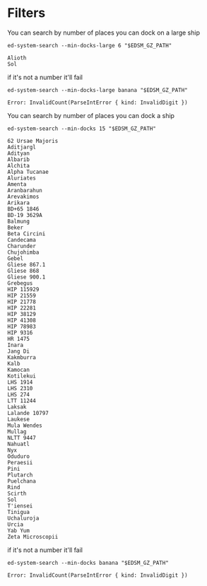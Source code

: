 # Filters

You can search by number of places you can dock on a large ship

``` shell,script(name="min-docks-large",expected_exit_code=0)
ed-system-search --min-docks-large 6 "$EDSM_GZ_PATH"
```

``` text,verify(script_name="min-docks-large",stream=stdout)
Alioth
Sol
```

if it's not a number it'll fail

``` shell,script(name="min-docks-large-err",expected_exit_code=1)
ed-system-search --min-docks-large banana "$EDSM_GZ_PATH"
```

``` text,verify(script_name="min-docks-large-err",stream=stderr)
Error: InvalidCount(ParseIntError { kind: InvalidDigit })
```

You can search by number of places you can dock a ship

``` shell,script(name="min-docks",expected_exit_code=0)
ed-system-search --min-docks 15 "$EDSM_GZ_PATH"
```

``` text,verify(script_name="min-docks",stream=stdout)
62 Ursae Majoris
Aditjargl
Adityan
Albarib
Alchita
Alpha Tucanae
Aluriates
Amenta
Aranbarahun
Arevakimos
Arikara
BD+65 1846
BD-19 3629A
Balmung
Beker
Beta Circini
Candecama
Charunder
Chujohimba
Gebel
Gliese 867.1
Gliese 868
Gliese 900.1
Grebegus
HIP 115929
HIP 21559
HIP 21778
HIP 22281
HIP 38129
HIP 41308
HIP 78983
HIP 9316
HR 1475
Inara
Jang Di
Kakmburra
Kalb
Kamocan
Kotilekui
LHS 1914
LHS 2310
LHS 274
LTT 11244
Laksak
Lalande 10797
Laukese
Mula Wendes
Mullag
NLTT 9447
Nahuatl
Nyx
Oduduro
Peraesii
Pini
Plutarch
Puelchana
Rind
Scirth
Sol
T'iensei
Tinigua
Uchaluroja
Urcia
Yab Yum
Zeta Microscopii
```

if it's not a number it'll fail

``` shell,script(name="min-docks-err",expected_exit_code=1)
ed-system-search --min-docks banana "$EDSM_GZ_PATH"
```

``` text,verify(script_name="min-docks-err",stream=stderr)
Error: InvalidCount(ParseIntError { kind: InvalidDigit })
```
